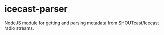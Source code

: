 # icecast-parser

NodeJS module for getting and parsing metadata from SHOUTcast/Icecast radio streams.
